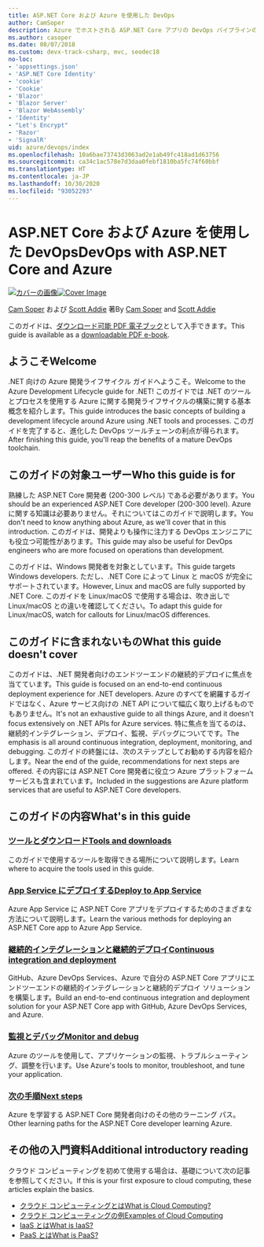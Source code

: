 ```yaml
---
title: ASP.NET Core および Azure を使用した DevOps
author: CamSoper
description: Azure でホストされる ASP.NET Core アプリの DevOps パイプラインの構築に関するエンドツーエンドのガイダンスを提供するガイド。
ms.author: casoper
ms.date: 08/07/2018
ms.custom: devx-track-csharp, mvc, seodec18
no-loc:
- 'appsettings.json'
- 'ASP.NET Core Identity'
- 'cookie'
- 'Cookie'
- 'Blazor'
- 'Blazor Server'
- 'Blazor WebAssembly'
- 'Identity'
- "Let's Encrypt"
- 'Razor'
- 'SignalR'
uid: azure/devops/index
ms.openlocfilehash: 10a6bae73743d3063ad2e1ab49fc418ad1d63756
ms.sourcegitcommit: ca34c1ac578e7d3daa0febf1810ba5fc74f60bbf
ms.translationtype: HT
ms.contentlocale: ja-JP
ms.lasthandoff: 10/30/2020
ms.locfileid: "93052293"
---
```

# <a name="devops-with-aspnet-core-and-azure"></a><span data-ttu-id="d08dd-103">ASP.NET Core および Azure を使用した DevOps</span><span class="sxs-lookup"><span data-stu-id="d08dd-103">DevOps with ASP.NET Core and Azure</span></span>

<span data-ttu-id="d08dd-104">[![カバーの画像](./media/cover-large.png)](https://aka.ms/devopsbook)</span><span class="sxs-lookup"><span data-stu-id="d08dd-104">[![Cover Image](./media/cover-large.png)](https://aka.ms/devopsbook)</span></span>

<span data-ttu-id="d08dd-105">[Cam Soper](https://twitter.com/camsoper) および [Scott Addie](https://twitter.com/scottaddie) 著</span><span class="sxs-lookup"><span data-stu-id="d08dd-105">By [Cam Soper](https://twitter.com/camsoper) and [Scott Addie](https://twitter.com/scottaddie)</span></span>

<span data-ttu-id="d08dd-106">このガイドは、[ダウンロード可能 PDF 電子ブック](https://aka.ms/devopsbook)として入手できます。</span><span class="sxs-lookup"><span data-stu-id="d08dd-106">This guide is available as a [downloadable PDF e-book](https://aka.ms/devopsbook).</span></span>

## <a name="welcome"></a><span data-ttu-id="d08dd-107">ようこそ</span><span class="sxs-lookup"><span data-stu-id="d08dd-107">Welcome</span></span> 

<span data-ttu-id="d08dd-108">.NET 向けの Azure 開発ライフサイクル ガイドへようこそ。</span><span class="sxs-lookup"><span data-stu-id="d08dd-108">Welcome to the Azure Development Lifecycle guide for .NET!</span></span> <span data-ttu-id="d08dd-109">このガイドでは .NET のツールとプロセスを使用する Azure に関する開発ライフサイクルの構築に関する基本概念を紹介します。</span><span class="sxs-lookup"><span data-stu-id="d08dd-109">This guide introduces the basic concepts of building a development lifecycle around Azure using .NET tools and processes.</span></span> <span data-ttu-id="d08dd-110">このガイドを完了すると、進化した DevOps ツールチェーンの利点が得られます。</span><span class="sxs-lookup"><span data-stu-id="d08dd-110">After finishing this guide, you'll reap the benefits of a mature DevOps toolchain.</span></span>

## <a name="who-this-guide-is-for"></a><span data-ttu-id="d08dd-111">このガイドの対象ユーザー</span><span class="sxs-lookup"><span data-stu-id="d08dd-111">Who this guide is for</span></span>

<span data-ttu-id="d08dd-112">熟練した ASP.NET Core 開発者 (200-300 レベル) である必要があります。</span><span class="sxs-lookup"><span data-stu-id="d08dd-112">You should be an experienced ASP.NET Core developer (200-300 level).</span></span> <span data-ttu-id="d08dd-113">Azure に関する知識は必要ありません。それについてはこのガイドで説明します。</span><span class="sxs-lookup"><span data-stu-id="d08dd-113">You don't need to know anything about Azure, as we'll cover that in this introduction.</span></span> <span data-ttu-id="d08dd-114">このガイドは、開発よりも操作に注力する DevOps エンジニアにも役立つ可能性があります。</span><span class="sxs-lookup"><span data-stu-id="d08dd-114">This guide may also be useful for DevOps engineers who are more focused on operations than development.</span></span>

<span data-ttu-id="d08dd-115">このガイドは、Windows 開発者を対象としています。</span><span class="sxs-lookup"><span data-stu-id="d08dd-115">This guide targets Windows developers.</span></span> <span data-ttu-id="d08dd-116">ただし、.NET Core によって Linux と macOS が完全にサポートされています。</span><span class="sxs-lookup"><span data-stu-id="d08dd-116">However, Linux and macOS are fully supported by .NET Core.</span></span> <span data-ttu-id="d08dd-117">このガイドを Linux/macOS で使用する場合は、吹き出しで Linux/macOS との違いを確認してください。</span><span class="sxs-lookup"><span data-stu-id="d08dd-117">To adapt this guide for Linux/macOS, watch for callouts for Linux/macOS differences.</span></span>

## <a name="what-this-guide-doesnt-cover"></a><span data-ttu-id="d08dd-118">このガイドに含まれないもの</span><span class="sxs-lookup"><span data-stu-id="d08dd-118">What this guide doesn't cover</span></span>

<span data-ttu-id="d08dd-119">このガイドは、.NET 開発者向けのエンドツーエンドの継続的デプロイに焦点を当てています。</span><span class="sxs-lookup"><span data-stu-id="d08dd-119">This guide is focused on an end-to-end continuous deployment experience for .NET developers.</span></span> <span data-ttu-id="d08dd-120">Azure のすべてを網羅するガイドではなく、Azure サービス向けの .NET API について幅広く取り上げるものでもありません。</span><span class="sxs-lookup"><span data-stu-id="d08dd-120">It's not an exhaustive guide to all things Azure, and it doesn't focus extensively on .NET APIs for Azure services.</span></span> <span data-ttu-id="d08dd-121">特に焦点を当てるのは、継続的インテグレーション、デプロイ、監視、デバッグについてです。</span><span class="sxs-lookup"><span data-stu-id="d08dd-121">The emphasis is all around continuous integration, deployment, monitoring, and debugging.</span></span> <span data-ttu-id="d08dd-122">このガイドの終盤には、次のステップとしてお勧めする内容を紹介します。</span><span class="sxs-lookup"><span data-stu-id="d08dd-122">Near the end of the guide, recommendations for next steps are offered.</span></span> <span data-ttu-id="d08dd-123">その内容には ASP.NET Core 開発者に役立つ Azure プラットフォーム サービスも含まれています。</span><span class="sxs-lookup"><span data-stu-id="d08dd-123">Included in the suggestions are Azure platform services that are useful to ASP.NET Core developers.</span></span>

## <a name="whats-in-this-guide"></a><span data-ttu-id="d08dd-124">このガイドの内容</span><span class="sxs-lookup"><span data-stu-id="d08dd-124">What's in this guide</span></span>

### <a name="tools-and-downloads"></a>[<span data-ttu-id="d08dd-125">ツールとダウンロード</span><span class="sxs-lookup"><span data-stu-id="d08dd-125">Tools and downloads</span></span>](xref:azure/devops/tools-and-downloads)

<span data-ttu-id="d08dd-126">このガイドで使用するツールを取得できる場所について説明します。</span><span class="sxs-lookup"><span data-stu-id="d08dd-126">Learn where to acquire the tools used in this guide.</span></span>

### <a name="deploy-to-app-service"></a>[<span data-ttu-id="d08dd-127">App Service にデプロイする</span><span class="sxs-lookup"><span data-stu-id="d08dd-127">Deploy to App Service</span></span>](xref:azure/devops/deploy-to-app-service)

<span data-ttu-id="d08dd-128">Azure App Service に ASP.NET Core アプリをデプロイするためのさまざまな方法について説明します。</span><span class="sxs-lookup"><span data-stu-id="d08dd-128">Learn the various methods for deploying an ASP.NET Core app to Azure App Service.</span></span>

### <a name="continuous-integration-and-deployment"></a>[<span data-ttu-id="d08dd-129">継続的インテグレーションと継続的デプロイ</span><span class="sxs-lookup"><span data-stu-id="d08dd-129">Continuous integration and deployment</span></span>](xref:azure/devops/cicd)

<span data-ttu-id="d08dd-130">GitHub、Azure DevOps Services、Azure で自分の ASP.NET Core アプリにエンドツーエンドの継続的インテグレーションと継続的デプロイ ソリューションを構築します。</span><span class="sxs-lookup"><span data-stu-id="d08dd-130">Build an end-to-end continuous integration and deployment solution for your ASP.NET Core app with GitHub, Azure DevOps Services, and Azure.</span></span>

### <a name="monitor-and-debug"></a>[<span data-ttu-id="d08dd-131">監視とデバッグ</span><span class="sxs-lookup"><span data-stu-id="d08dd-131">Monitor and debug</span></span>](xref:azure/devops/monitor)

<span data-ttu-id="d08dd-132">Azure のツールを使用して、アプリケーションの監視、トラブルシューティング、調整を行います。</span><span class="sxs-lookup"><span data-stu-id="d08dd-132">Use Azure's tools to monitor, troubleshoot, and tune your application.</span></span>

### <a name="next-steps"></a>[<span data-ttu-id="d08dd-133">次の手順</span><span class="sxs-lookup"><span data-stu-id="d08dd-133">Next steps</span></span>](xref:azure/devops/next-steps)

<span data-ttu-id="d08dd-134">Azure を学習する ASP.NET Core 開発者向けのその他のラーニング パス。</span><span class="sxs-lookup"><span data-stu-id="d08dd-134">Other learning paths for the ASP.NET Core developer learning Azure.</span></span>

## <a name="additional-introductory-reading"></a><span data-ttu-id="d08dd-135">その他の入門資料</span><span class="sxs-lookup"><span data-stu-id="d08dd-135">Additional introductory reading</span></span>

<span data-ttu-id="d08dd-136">クラウド コンピューティングを初めて使用する場合は、基礎について次の記事を参照してください。</span><span class="sxs-lookup"><span data-stu-id="d08dd-136">If this is your first exposure to cloud computing, these articles explain the basics.</span></span>

* [<span data-ttu-id="d08dd-137">クラウド コンピューティングとは</span><span class="sxs-lookup"><span data-stu-id="d08dd-137">What is Cloud Computing?</span></span>](https://azure.microsoft.com/overview/what-is-cloud-computing/)
* [<span data-ttu-id="d08dd-138">クラウド コンピューティングの例</span><span class="sxs-lookup"><span data-stu-id="d08dd-138">Examples of Cloud Computing</span></span>](https://azure.microsoft.com/overview/examples-of-cloud-computing/)
* [<span data-ttu-id="d08dd-139">IaaS とは</span><span class="sxs-lookup"><span data-stu-id="d08dd-139">What is IaaS?</span></span>](https://azure.microsoft.com/overview/what-is-iaas/)
* [<span data-ttu-id="d08dd-140">PaaS とは</span><span class="sxs-lookup"><span data-stu-id="d08dd-140">What is PaaS?</span></span>](https://azure.microsoft.com/overview/what-is-paas/)

